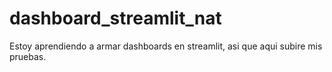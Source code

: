 # dashboard_streamlit_nat
Estoy aprendiendo a armar dashboards en streamlit, asi que aqui subire mis pruebas.
